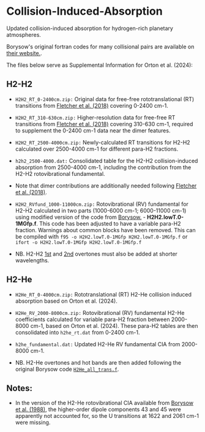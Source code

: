 # Collision-Induced-Absorption
Updated collision-induced absorption for hydrogen-rich planetary atmospheres.

Borysow's original fortran codes for many collisional pairs are available on [their website.](https://www.astro.ku.dk/~aborysow/programs/).

The files below serve as Supplemental Information for Orton et al. (2024):

## H2-H2
* `H2H2_RT_0-2400cm.zip:` Original data for free-free rototranslational (RT) transitions from [Fletcher et al. (2018)](https://arxiv.org/abs/1712.02813) covering 0-2400 cm-1.

* `H2H2_RT_310-630cm.zip:` Higher-resolution data for free-free RT transitions from [Fletcher et al. (2018)](https://arxiv.org/abs/1712.02813) covering 310-630 cm-1, required to supplement the 0-2400 cm-1 data near the dimer features.

* `H2H2_RT_2500-4000cm.zip:` Newly-calculated RT transitions for H2-H2 calculated over 2500-4000 cm-1 for different para-H2 fractions.

* `h2h2_2500-4000.dat:`  Consolidated table for the H2-H2 collision-induced absorption from 2500-4000 cm-1, including the contribution from the H2-H2 rotovibrational fundamental.

* Note that dimer contributions are additionally needed following [Fletcher et al. (2018)](https://arxiv.org/abs/1712.02813).

* `H2H2_RVfund_1000-11000cm.zip:` Rotovibrational (RV) fundamental for H2-H2 calculated in two parts (1000-6000 cm-1; 6000-11000 cm-1) using modified version of the code from [Borysow.](https://www.astro.ku.dk/~aborysow/programs/H2H2.lowT.0-1.new.for) - **H2H2.lowT.0-1MGfp.f**.  This code has been adjusted to have a variable para-H2 fraction.  Warnings about common blocks have been removed.  This can be compiled with `f95 -o H2H2.lowT.0-1MGfp H2H2.lowT.0-1MGfp.f` or `ifort -o H2H2.lowT.0-1MGfp H2H2.lowT.0-1MGfp.f`

* NB. H2-H2 [1st](http://www.astro.ku.dk/~aborysow/programs/Zheng2.for) and [2nd](http://www.astro.ku.dk/~aborysow/programs/modelYi03.for) overtones must also be added at shorter wavelengths.

## H2-He
* `H2He_RT_0-4000cm.zip:` Rototranslational (RT) H2-He collision induced absorption based on Orton et al. (2024).   

* `H2He_RV_2000-8000cm.zip:` Rotovibrational (RV) fundamental H2-He coefficients calculated for variable para-H2 fraction between 2000-8000 cm-1, based on Orton et al. (2024).  These para-H2 tables are then consolidated into `h2he_rt.dat` from 0-2400 cm-1.

* `h2he_fundamental.dat:` Updated H2-He RV fundamental CIA from 2000-8000 cm-1.   

* NB.  H2-He overtones and hot bands are then added following the original Borysow code [`H2He_all_trans.f`](https://www.astro.ku.dk/~aborysow/programs/h2he_all_trans.for).

## Notes:

* In the version of the H2-He rotovibrational CIA available from [Borysow et al. (1988)](https://ui.adsabs.harvard.edu/abs/1988ApJ...326..509B/abstract), the higher-order dipole components 43 and 45 were apparently not accounted for, so the U transitions at 1622 and 2061 cm-1 were missing.

  
